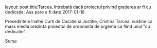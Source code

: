 layout: post
title:Tarcea, întrebată dacă proiectul privind grațierea ar fi cu dedicație: Așa pare a fi
date:2017-01-18

Presedintele Inaltei Curti de Casatie si Justitie, Cristina Tarcea, sustine ca mass media prezinta proiectul de ordonanta de urgenta ca fiind unul "cu dedicatie".


[Sursa](http://www.agerpres.ro/justitie/2017/01/18/tarcea-intrebata-daca-proiectul-privind-gratierea-ar-fi-cu-dedicatie-asa-pare-a-fi-14-59-53)
